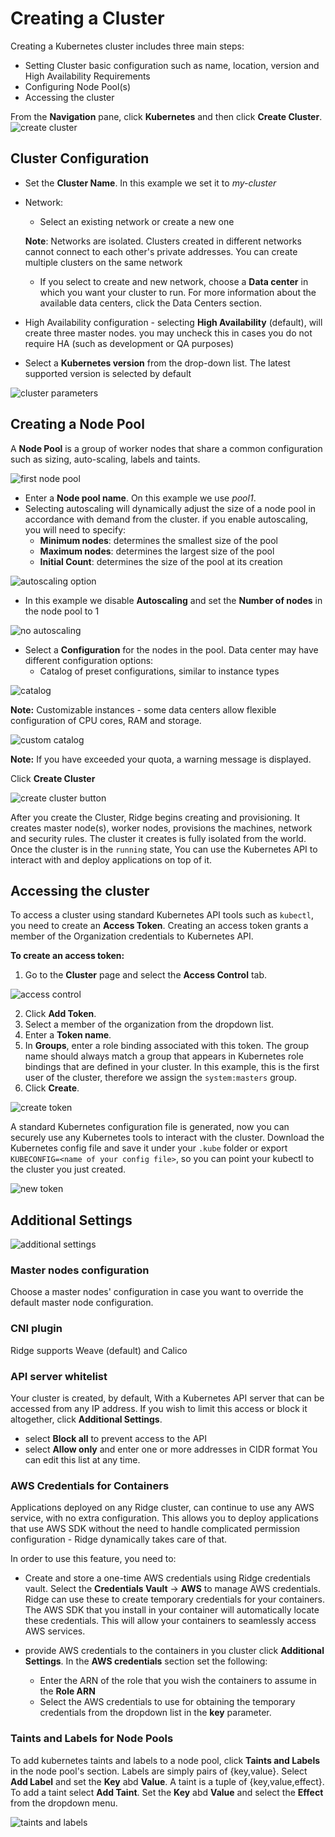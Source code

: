 # Creating a Cluster
Creating a Kubernetes cluster includes three main steps:
* Setting Cluster basic configuration such as name, location, version and High Availability Requirements
* Configuring Node Pool(s)
* Accessing the cluster

From the **Navigation** pane, click **Kubernetes** and then click **Create Cluster**.
![create cluster](first-cluster.png)

## Cluster Configuration

- Set the **Cluster Name**. In this example we set it to _my-cluster_
- Network:
  - Select an existing network or create a new one

  **Note**: Networks are isolated. Clusters created in different networks cannot connect to each other's private addresses. You can create multiple clusters on the same network
   - If you select to create and new network, choose a **Data center** in which you want your cluster to run. For more information about the available data centers, click the Data Centers section.
- High Availability configuration - selecting **High Availability** (default), will create three master nodes. you may uncheck this in cases you do not require HA (such as development or QA purposes)
- Select a **Kubernetes version** from the drop-down list. The latest supported version is selected by default


![cluster parameters](cluster-parameters.png)



## Creating a Node Pool
A **Node Pool** is a group of worker nodes that share a common configuration such as sizing, auto-scaling, labels and taints.

![first node pool](empty-node-pool.png)

- Enter a **Node pool name**. On this example we use _pool1_.
- Selecting autoscaling will dynamically adjust the size of a node pool in accordance with demand from the cluster.
  if you enable autoscaling, you will need to specify:
  * **Minimum nodes**: determines the smallest size of the pool
  * **Maximum nodes**: determines the largest size of the pool
  * **Initial Count**: determines the size of the pool at its creation

![autoscaling option](autoscaling-option.png)

- In this example we disable **Autoscaling** and set the **Number of nodes** in the node pool to 1

![no autoscaling](no-autoscaling.png)

- Select a **Configuration** for the nodes in the pool. Data center may have different configuration options:
    * Catalog of preset configurations, similar to instance types

![catalog](catalog.png)

**Note:** Customizable instances - some data centers allow flexible configuration of CPU cores, RAM and storage.

![custom catalog](custom-catalog.png)

**Note:** If you have exceeded your quota, a warning message is displayed.

Click **Create Cluster**

![create cluster button](create-cluster-button.png)

After you create the Cluster, Ridge begins creating and provisioning. It creates master node(s), worker nodes, provisions the machines, network and security rules.  The cluster it creates  is fully isolated from the world. Once the cluster is in the `running` state, You can use the Kubernetes API to interact with and deploy applications on top of it.


## Accessing the cluster
To access a cluster using standard Kubernetes API tools such as `kubectl`, you need to create an **Access Token**.
Creating an access token grants a member of the Organization credentials to Kubernetes API.

**To create an access token:**
1. Go to the **Cluster** page and select the **Access Control** tab.

![access control](access-control.png)

2. Click **Add Token**.
3. Select a member of the organization from the dropdown list.
4. Enter a **Token name**.
5. In **Groups**, enter a role binding associated with this token.
   The group name should always match a group that appears in Kubernetes role bindings that are defined in your cluster.
   In this example, this is the first user of the cluster, therefore we assign the `system:masters` group.
6. Click **Create**.

![create token](create-token.png)

A standard Kubernetes configuration file is generated, now you can securely use any Kubernetes tools to interact with the cluster.
Download the Kubernetes config file and save it under your `.kube` folder or export `KUBECONFIG=<name of your config file>`, so you can point your kubectl to the cluster you just created.

![new token](new-token.png)

## Additional Settings

![additional settings](cluster-additional-settings.png)
### Master nodes configuration
Choose a master nodes' configuration in case you want to override the default master node configuration.

### CNI plugin
Ridge supports Weave (default) and Calico

### API server whitelist
Your cluster is created, by default, With a Kubernetes API server that can be accessed from any IP address. If you wish to limit this access or block it altogether, click **Additional Settings**.
- select **Block all** to prevent access to the API
- select **Allow only** and enter one or more addresses in CIDR format
  You can edit this list at any time.

### AWS Credentials for Containers
Applications deployed on any Ridge cluster, can continue to use any AWS service, with no extra configuration.
This allows you to deploy applications that use AWS SDK without the need to handle complicated permission configuration - Ridge dynamically takes care of that.

In order to use this feature, you need to:
- Create and store a one-time AWS credentials using Ridge credentials vault.
Select the **Credentials Vault** -> **AWS** to manage AWS credentials. Ridge can use these to create temporary credentials for your containers. The AWS SDK that you install in your container will automatically locate these credentials. This will allow your containers to seamlessly access AWS services.

- provide AWS credentials to the containers in you cluster click **Additional Settings**. In the **AWS credentials** section set the following:
   - Enter the ARN of the role that you wish the containers to assume in the **Role ARN**
   - Select the AWS credentials to use for obtaining the temporary credentials from the dropdown list in the **key** parameter.

### Taints and Labels for Node Pools
To add kubernetes taints and labels to a node pool, click **Taints and Labels** in the node pool's section.
Labels are simply pairs of {key,value}. Select **Add Label** and set the **Key** abd **Value**.
A taint is a tuple of {key,value,effect}. To add a taint select **Add Taint**. Set the  **Key** abd **Value** and select the **Effect** from the dropdown menu.

![taints and labels](taints-and-labels.png)

